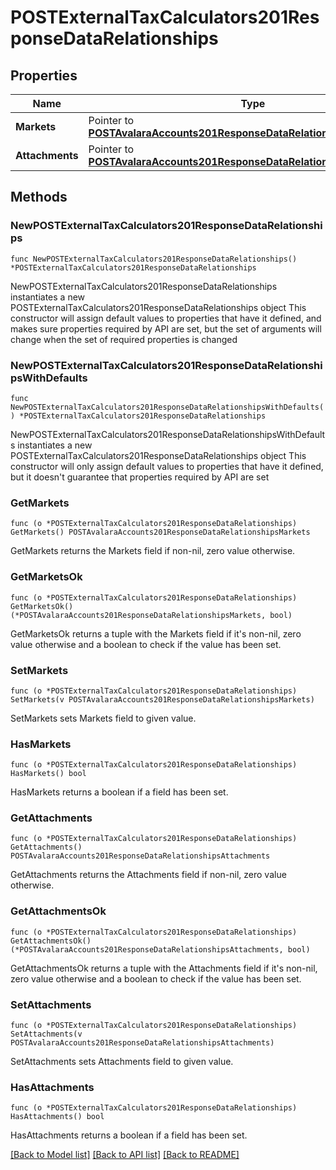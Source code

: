 # POSTExternalTaxCalculators201ResponseDataRelationships

## Properties

Name | Type | Description | Notes
------------ | ------------- | ------------- | -------------
**Markets** | Pointer to [**POSTAvalaraAccounts201ResponseDataRelationshipsMarkets**](POSTAvalaraAccounts201ResponseDataRelationshipsMarkets.md) |  | [optional] 
**Attachments** | Pointer to [**POSTAvalaraAccounts201ResponseDataRelationshipsAttachments**](POSTAvalaraAccounts201ResponseDataRelationshipsAttachments.md) |  | [optional] 

## Methods

### NewPOSTExternalTaxCalculators201ResponseDataRelationships

`func NewPOSTExternalTaxCalculators201ResponseDataRelationships() *POSTExternalTaxCalculators201ResponseDataRelationships`

NewPOSTExternalTaxCalculators201ResponseDataRelationships instantiates a new POSTExternalTaxCalculators201ResponseDataRelationships object
This constructor will assign default values to properties that have it defined,
and makes sure properties required by API are set, but the set of arguments
will change when the set of required properties is changed

### NewPOSTExternalTaxCalculators201ResponseDataRelationshipsWithDefaults

`func NewPOSTExternalTaxCalculators201ResponseDataRelationshipsWithDefaults() *POSTExternalTaxCalculators201ResponseDataRelationships`

NewPOSTExternalTaxCalculators201ResponseDataRelationshipsWithDefaults instantiates a new POSTExternalTaxCalculators201ResponseDataRelationships object
This constructor will only assign default values to properties that have it defined,
but it doesn't guarantee that properties required by API are set

### GetMarkets

`func (o *POSTExternalTaxCalculators201ResponseDataRelationships) GetMarkets() POSTAvalaraAccounts201ResponseDataRelationshipsMarkets`

GetMarkets returns the Markets field if non-nil, zero value otherwise.

### GetMarketsOk

`func (o *POSTExternalTaxCalculators201ResponseDataRelationships) GetMarketsOk() (*POSTAvalaraAccounts201ResponseDataRelationshipsMarkets, bool)`

GetMarketsOk returns a tuple with the Markets field if it's non-nil, zero value otherwise
and a boolean to check if the value has been set.

### SetMarkets

`func (o *POSTExternalTaxCalculators201ResponseDataRelationships) SetMarkets(v POSTAvalaraAccounts201ResponseDataRelationshipsMarkets)`

SetMarkets sets Markets field to given value.

### HasMarkets

`func (o *POSTExternalTaxCalculators201ResponseDataRelationships) HasMarkets() bool`

HasMarkets returns a boolean if a field has been set.

### GetAttachments

`func (o *POSTExternalTaxCalculators201ResponseDataRelationships) GetAttachments() POSTAvalaraAccounts201ResponseDataRelationshipsAttachments`

GetAttachments returns the Attachments field if non-nil, zero value otherwise.

### GetAttachmentsOk

`func (o *POSTExternalTaxCalculators201ResponseDataRelationships) GetAttachmentsOk() (*POSTAvalaraAccounts201ResponseDataRelationshipsAttachments, bool)`

GetAttachmentsOk returns a tuple with the Attachments field if it's non-nil, zero value otherwise
and a boolean to check if the value has been set.

### SetAttachments

`func (o *POSTExternalTaxCalculators201ResponseDataRelationships) SetAttachments(v POSTAvalaraAccounts201ResponseDataRelationshipsAttachments)`

SetAttachments sets Attachments field to given value.

### HasAttachments

`func (o *POSTExternalTaxCalculators201ResponseDataRelationships) HasAttachments() bool`

HasAttachments returns a boolean if a field has been set.


[[Back to Model list]](../README.md#documentation-for-models) [[Back to API list]](../README.md#documentation-for-api-endpoints) [[Back to README]](../README.md)


